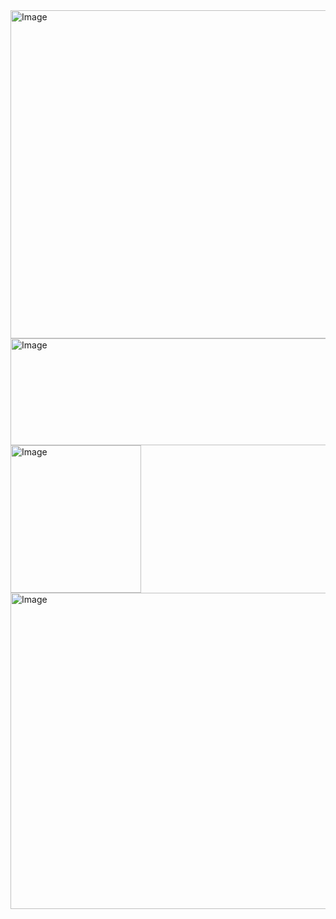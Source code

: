 <img width="1126" height="525" alt="Image" src="https://github.com/user-attachments/assets/cee8f6b0-9929-4cd9-923e-9a22f08ebd46" />

<img width="545" height="171" alt="Image" src="https://github.com/user-attachments/assets/318a3230-e77f-4fbd-a2b5-8d69b2c7154a" />

<img width="209" height="236" alt="Image" src="https://github.com/user-attachments/assets/7eebf704-aea1-415a-9531-345c0ef066f7" />

<img width="1104" height="506" alt="Image" src="https://github.com/user-attachments/assets/b7ec1669-c9a5-4f52-83cf-55ab3f186b56" />
